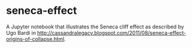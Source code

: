 # seneca-effect
A Jupyter notebook that illustrates the Seneca cliff effect as described by Ugo Bardi in http://cassandralegacy.blogspot.com/2011/08/seneca-effect-origins-of-collapse.html.
